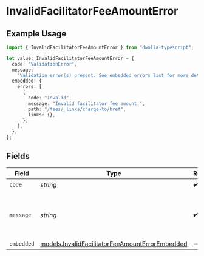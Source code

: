 # InvalidFacilitatorFeeAmountError

## Example Usage

```typescript
import { InvalidFacilitatorFeeAmountError } from "dwolla-typescript";

let value: InvalidFacilitatorFeeAmountError = {
  code: "ValidationError",
  message:
    "Validation error(s) present. See embedded errors list for more details.",
  embedded: {
    errors: [
      {
        code: "Invalid",
        message: "Invalid facilitator fee amount.",
        path: "/fees/_links/charge-to/href",
        links: {},
      },
    ],
  },
};
```

## Fields

| Field                                                                                                    | Type                                                                                                     | Required                                                                                                 | Description                                                                                              | Example                                                                                                  |
| -------------------------------------------------------------------------------------------------------- | -------------------------------------------------------------------------------------------------------- | -------------------------------------------------------------------------------------------------------- | -------------------------------------------------------------------------------------------------------- | -------------------------------------------------------------------------------------------------------- |
| `code`                                                                                                   | *string*                                                                                                 | :heavy_check_mark:                                                                                       | N/A                                                                                                      | ValidationError                                                                                          |
| `message`                                                                                                | *string*                                                                                                 | :heavy_check_mark:                                                                                       | N/A                                                                                                      | Validation error(s) present. See embedded errors list for more details.                                  |
| `embedded`                                                                                               | [models.InvalidFacilitatorFeeAmountErrorEmbedded](../models/invalidfacilitatorfeeamounterrorembedded.md) | :heavy_minus_sign:                                                                                       | N/A                                                                                                      |                                                                                                          |